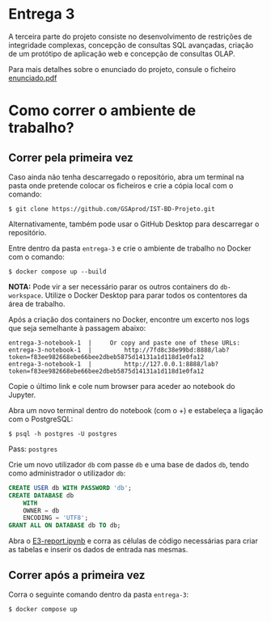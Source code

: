 # Entrega 3

A terceira parte do projeto consiste no desenvolvimento de restrições de integridade complexas,
concepção de consultas SQL avançadas, criação de um protótipo de aplicação web e concepção de
consultas OLAP.

Para mais detalhes sobre o enunciado do projeto, consule o ficheiro [enunciado.pdf](./enunciado.pdf)

# Como correr o ambiente de trabalho?

## Correr pela primeira vez

Caso ainda não tenha descarregado o repositório, abra um terminal na pasta onde pretende colocar os ficheiros e crie a cópia local com o comando:

```
$ git clone https://github.com/GSAprod/IST-BD-Projeto.git
```

Alternativamente, também pode usar o GitHub Desktop para descarregar o repositório.

Entre dentro da pasta `entrega-3` e crie o ambiente de trabalho no Docker com o comando:

```
$ docker compose up --build
```

**NOTA:** Pode vir a ser necessário parar os outros containers do `db-workspace`.
Utilize o Docker Desktop para parar todos os contentores da área de trabalho.

Após a criação dos containers no Docker, encontre um excerto nos logs que seja semelhante à passagem abaixo:

```
entrega-3-notebook-1  |     Or copy and paste one of these URLs:
entrega-3-notebook-1  |         http://7fd8c38e99bd:8888/lab?token=f83ee982668ebe66bee2dbeb5875d14131a1d118d1e0fa12
entrega-3-notebook-1  |         http://127.0.0.1:8888/lab?token=f83ee982668ebe66bee2dbeb5875d14131a1d118d1e0fa12
```

Copie o último link e cole num browser para aceder ao notebook do Jupyter.

Abra um novo terminal dentro do notebook (com o +) e estabeleça a ligação com o PostgreSQL:

```
$ psql -h postgres -U postgres
```
Pass: `postgres`

Crie um novo utilizador `db` com passe `db` e uma base de dados `db`, tendo como administrador o utilizador `db`:

```sql
CREATE USER db WITH PASSWORD 'db';
CREATE DATABASE db
	WITH
	OWNER = db
	ENCODING = 'UTF8';
GRANT ALL ON DATABASE db TO db;
```

Abra o [E3-report.ipynb](./work/E3-report.ipynb) e corra as células de código necessárias para criar as tabelas e inserir os dados de entrada nas mesmas.

## Correr após a primeira vez

Corra o seguinte comando dentro da pasta `entrega-3`:

```
$ docker compose up
```